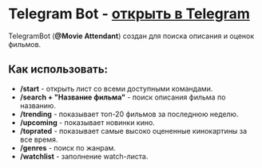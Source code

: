 # Telegram Bot - [открыть в Telegram](https://t.me/movie_attendant_bot)
TelegramBot (**@Movie Attendant**) создан для поиска описания и оценок фильмов.
## Как использовать:
* **/start** - открыть лист со всеми доступными командами.
* **/search + "Название фильма"** - поиск описания фильма по названию.
* **/trending** - показывает топ-20 фильмов за последнюю неделю.
* **/upcoming** - показывает новинки кино.
* **/toprated** - показывает самые высоко оцененные кинокартины за все время.
* **/genres** - поиск по жанрам.
* **/watchlist** - заполнение watch-листа.
